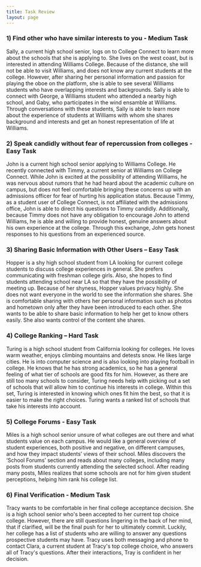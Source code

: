 ```yaml
---
title: Task Review
layout: page
---
```


### 1) Find other who have similar interests to you - Medium Task
Sally, a current high school senior, logs on to College Connect to learn more about the schools that she is applying to.  She lives on the west coast, but is interested in attending Williams College.  Because of the distance, she will not be able to visit Williams, and does not know any current students at the college.  However, after sharing her personal information and passion for playing the oboe on the platform, she is able to see several Williams students who have overlapping interests and backgrounds.  Sally is able to connect with George, a Williams student who attended a nearby high school, and Gaby, who participates in the wind ensamble at Williams.  Through conversations with these students, Sally is able to learn more about the experience of students at Williams with whom she shares background and interests and get an honest representation of life at Williams.

### 2) Speak candidly without fear of repercussion from colleges - Easy Task
John is a current high school senior applying to Williams College.  He recently connected with Timmy, a current senior at Williams on College Connect.  While John is excited at the possibility of attending Williams, he was nervous about rumors that he had heard about the academic culture on campus, but does not feel comfortable bringing these concerns up with an admissions officer for fear of hurting his application status.  Because Timmy, as a student user of College Connect, is not affiliated with the admissions office, John is able to direct his questions to Timmy candidly.  Additionally, because Timmy does not have any obligation to encourage John to attend Williams, he is able and willing to provide honest, genuine answers about his own experience at the college.  Through this exchange, John gets honest responses to his questions from an experienced source.

### 3) Sharing Basic Information with Other Users – Easy Task
Hopper is a shy high school student from LA looking for current college students to discuss college experiences in general.  She prefers communicating with freshman college girls.  Also, she hopes to find students attending school near LA so that they have the possibility of meeting up.  Because of her shyness, Hopper values privacy highly.  She does not want everyone in the world to see the information she shares.  She is comfortable sharing with others her personal information such as photos and hometown only after they have been introduced to each other.  She wants to be able to share basic information to help her get to know others easily.  She also wants control of the content she shares.

### 4) College Ranking – Hard Task
Turing is a high school student from California looking for colleges.  He loves warm weather, enjoys climbing mountains and detests snow.  He likes large cities.  He is into computer science and is also looking into playing football in college.  He knows that he has strong academics, so he has a general feeling of what tier of schools are good fits for him.  However, as there are still too many schools to consider, Turing needs help with picking out a set of schools that will allow him to continue his interests in college.  Within this set, Turing is interested in knowing which ones fit him the best, so that it is easier to make the right choices.  Turing wants a ranked list of schools that take his interests into account.

### 5) College Forums - Easy Task
Miles is a high school senior unsure of what colleges are out there and what students value on each campus. He would like a general overview of student experiences, both positive and negative, on different campuses, and how they impact students’ views of their school. Miles discovers the ‘School Forums’ section and reads about many colleges, including many posts from students currently attending the selected school. After reading many posts, Miles realizes that some schools are not for him given student perceptions, helping him rank his college list.

### 6) Final Verification - Medium Task
Tracy wants to be comfortable in her final college acceptance decision.  She is a high school senior who's been accepted to her current top choice college. However, there are still questions lingering in the back of her mind, that if clarified, will be the final push for her to ultimately commit. Luckily, her college has a list of students who are willing to answer any questions prospective students may have. Tracy uses both messaging and phone to contact Clara, a current student at Tracy's top college choice, who answers all of Tracy's questions. After their interactions, Tray is confident in her decision.

